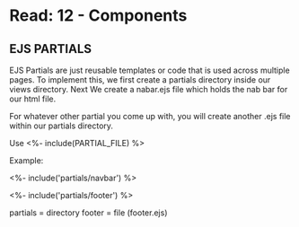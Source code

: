 # Read: 12 - Components


## EJS PARTIALS

EJS Partials are just reusable templates or code that is used across multiple pages. 
To implement this, we first create a partials directory inside our views directory. Next We create a nabar.ejs file which holds the nab bar for our html file. 

For whatever other partial you come up with, you will create another .ejs file within our partials directory.

Use <%- include(PARTIAL_FILE) %>

Example: 

<%- include('partials/navbar') %>
 

<%- include('partials/footer') %>


partials = directory
footer = file (footer.ejs)

